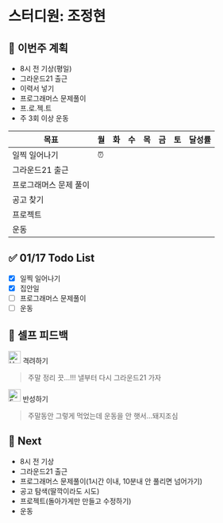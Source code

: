 # 스터디원: 조정현

## 🚀 이번주 계획

- 8시 전 기상(평일)
- 그라운드21 출근
- 이력서 넣기
- 프로그래머스 문제풀이
- 프.로.젝.트
- 주 3회 이상 운동

| 목표                   | 월  | 화  | 수  | 목  | 금  | 토  | 달성률 |
| ---------------------- | --- | --- | --- | --- | --- | --- | ------ |
| 일찍 일어나기          | ⏰  |     |     |     |     |     |        |
| 그라운드21 출근        |     |     |     |     |     |     |        |
| 프로그래머스 문제 풀이 |     |     |     |     |     |     |        |
| 공고 찾기              |     |     |     |     |     |     |        |
| 프로젝트               |     |     |     |     |     |     |        |
| 운동                   |     |     |     |     |     |     |        |

## ✅ 01/17 Todo List

- [x] 일찍 일어나기
- [x] 집안일
- [ ] 프로그래머스 문제풀이
- [ ] 운동

## 🎉 셀프 피드백

<img src="https://raw.githubusercontent.com/Tarikul-Islam-Anik/Animated-Fluent-Emojis/master/Emojis/Smilies/Hugging%20Face.png" alt="Hugging Face" width="25" height="25"> 격려하기</img>

> 주말 정리 끗...!!! 낼부터 다시 그라운드21 가자

<img src="https://raw.githubusercontent.com/Tarikul-Islam-Anik/Animated-Fluent-Emojis/master/Emojis/Smilies/Face%20with%20Monocle.png" alt="Face with Monocle" width="25" height="25"> 반성하기</img>

> 주말동안 그렇게 먹었는데 운동을 안 햇서...돼지조심

## 🌱 Next

- 8시 전 기상
- 그라운드21 출근
- 프로그래머스 문제풀이(1시간 이내, 10분내 안 풀리면 넘어가기)
- 공고 탐색(딸깍이라도 시도)
- 프로젝트(돌아가게만 만들고 수정하기)
- 운동
